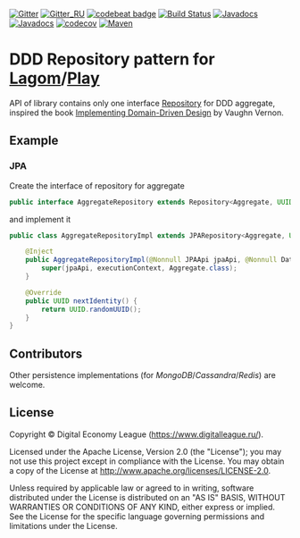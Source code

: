 [![Gitter](https://img.shields.io/badge/chat-gitter-purple.svg)](https://gitter.im/taymyr/taymyr)
[![Gitter_RU](https://img.shields.io/badge/chat-russian%20channel-purple.svg)](https://gitter.im/taymyr/taymyr_ru)
[![codebeat badge](https://codebeat.co/badges/cc5cf8e6-0145-480e-a412-fb525adfa56b)](https://codebeat.co/projects/github-com-taymyr-play-repository-java-develop)
[![Build Status](https://travis-ci.org/taymyr/play-repository-java.svg?branch=develop)](https://travis-ci.org/taymyr/play-repository-java)
[![Javadocs](https://www.javadoc.io/badge/org.taymyr.play/play-repository-api-java.svg?label=JavadocAPI)](https://www.javadoc.io/doc/org.taymyr.play/play-repository-api-java)
[![Javadocs](https://www.javadoc.io/badge/org.taymyr.play/play-repository-jpa-java.svg?label=JavadocJPA)](https://www.javadoc.io/doc/org.taymyr.play/play-repository-jpa-java)
[![codecov](https://codecov.io/gh/taymyr/play-repository-java/branch/develop/graph/badge.svg)](https://codecov.io/gh/taymyr/play-repository-java)
[![Maven](https://img.shields.io/maven-central/v/org.taymyr.play/play-repository-java.svg)](https://search.maven.org/search?q=a:play-repository-java%20AND%20g:org.taymyr.play)

# DDD Repository pattern for [Lagom](https://www.lagomframework.com)/[Play](https://playframework.com)

API of library contains only one interface [Repository](https://www.javadoc.io/doc/org.taymyr.play/play-repository-api-java) for DDD aggregate, inspired the book 
[Implementing Domain-Driven Design](https://www.amazon.com/Implementing-Domain-Driven-Design-Vaughn-Vernon/dp/0321834577) by Vaughn Vernon.

## Example

### JPA

Create the interface of repository for aggregate

```java
public interface AggregateRepository extends Repository<Aggregate, UUID> { }
```

and implement it

```java
public class AggregateRepositoryImpl extends JPARepository<Aggregate, UUID> implements AggregateRepository {

    @Inject
    public AggregateRepositoryImpl(@Nonnull JPAApi jpaApi, @Nonnull DatabaseExecutionContext executionContext) {
        super(jpaApi, executionContext, Aggregate.class);
    }

    @Override
    public UUID nextIdentity() {
        return UUID.randomUUID();
    }
}
```

## Contributors

Other persistence implementations (for _MongoDB_/_Cassandra_/_Redis_) are welcome.

## License

Copyright © Digital Economy League (https://www.digitalleague.ru/).

Licensed under the Apache License, Version 2.0 (the "License"); you may not use this project except in compliance with the License. You may obtain a copy of the License at http://www.apache.org/licenses/LICENSE-2.0.

Unless required by applicable law or agreed to in writing, software distributed under the License is distributed on an "AS IS" BASIS, WITHOUT WARRANTIES OR CONDITIONS OF ANY KIND, either express or implied. See the License for the specific language governing permissions and limitations under the License.

